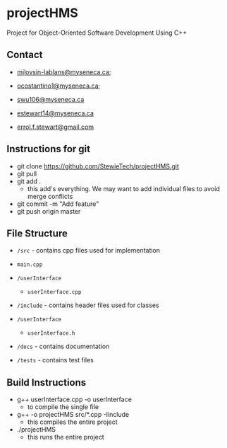 # projectHMS

Project for Object-Oriented Software Development Using C++

## Contact
-  <mjlovsin-lablans@myseneca.ca>;
-  <ocostantino1@myseneca.ca>;
-  <swu106@myseneca.ca>
-  <estewart14@myseneca.ca>

-  errol.f.stewart@gmail.com

 ## Instructions for git
- git clone https://github.com/StewieTech/projectHMS.git
- git pull
- git add .
  - this add's everything. We may want to add individual files to avoid merge conflicts 
- git commit -m "Add feature"
- git push origin master


## File Structure
- `/src` - contains cpp files used for implementation
- `main.cpp`
- `/userInterface`
  - `userInterface.cpp`
   
- `/include` - contains header files used for classes
- `/userInterface`
  - `userInterface.h`
   
- `/docs` - contains documentation
  
- `/tests` - contains test files

## Build Instructions
- g++ userInterface.cpp -o userInterface
  - to compile the single file   
- g++ -o projectHMS src/*.cpp -Iinclude
  - this compiles the entire project 
- ./projectHMS
  - this runs the entire project 
